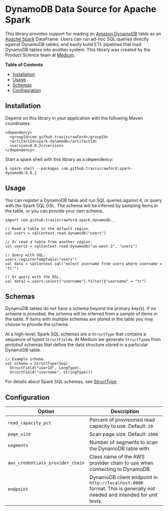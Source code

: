 # DynamoDB Data Source for Apache Spark

This library provides support for reading an [Amazon DynamoDB](https://aws.amazon.com/dynamodb/)
table as an [Apache Spark](https://spark.apache.org/) DataFrame. Users can run ad-hoc SQL
queries directly against DynamoDB tables, and easily build ETL pipelines that load
DynamoDB tables into another system. This library was created by the Product Science team
at [Medium](https://medium.com/).

<!-- START doctoc generated TOC please keep comment here to allow auto update -->
<!-- DON'T EDIT THIS SECTION, INSTEAD RE-RUN doctoc TO UPDATE -->
**Table of Contents**

- [Installation](#installation)
- [Usage](#usage)
- [Schemas](#schemas)
- [Configuration](#configuration)

<!-- END doctoc generated TOC please keep comment here to allow auto update -->

## Installation

Depend on this library in your application with the following Maven coordinates:

```
<dependency>
  <groupId>com.github.traviscrawford</groupId>
  <artifactId>spark-dynamodb</artifactId>
  <version>0.0.2</version>
</dependency>
```

Start a spark shell with this library as a dependency:

```
$ spark-shell --packages com.github.traviscrawford:spark-dynamodb:0.0.2
```

## Usage

You can register a DynamoDB table and run SQL queries against it, or query with the Spark SQL DSL.
The schema will be inferred by sampling items in the table, or you can provide your own schema.

```
import com.github.traviscrawford.spark.dynamodb._

// Read a table in the default region.
val users = sqlContext.read.dynamodb("users")

// Or read a table from another region.
val users2 = sqlContext.read.dynamodb("us-west-2", "users")

// Query with SQL.
users.registerTempTable("users")
val data = sqlContext.sql("select username from users where username = 'tc'")

// Or query with the DSL.
val data2 = users.select("username").filter($"username" = "tc")
```

## Schemas

DynamoDB tables do not have a schema beyond the primary key(s). If no schema is provided,
the schema will be inferred from a sample of items in the table. If items with multiple
schemas are stored in the table you may choose to provide the schema.

At a high-level, Spark SQL schemas are a `StructType` that contains a sequence of typed
`StructField`s. At Medium we generate `StructType`s from protobuf schemas that define the data
structure stored in a particular DynamoDB table.

```
// Example schema
val schema = StructType(Seq(
  StructField("userId", LongType),
  StructField("username", StringType)))
```

For details about Spark SQL schemas, see
[StructType](http://spark.apache.org/docs/latest/api/scala/index.html#org.apache.spark.sql.types.StructType).

## Configuration

| Option | Description |
| --- | --- |
| `read_capacity_pct` | Percent of provisioned read capacity to use. Default: `20` |
| `page_size` | Scan page size. Default: `1000` |
| `segments` | Number of segments to scan the DynamoDB table with. |
| `aws_credentials_provider_chain` | Class name of the AWS provider chain to use when connecting to DynamoDB. |
| `endpoint` | DynamoDB client endpoint in `http://localhost:8000` format. This is generally not needed and intended for unit tests. |
